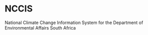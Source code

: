 # NCCIS
National Climate Change Information System for the Department of Environmental Affairs South Africa
